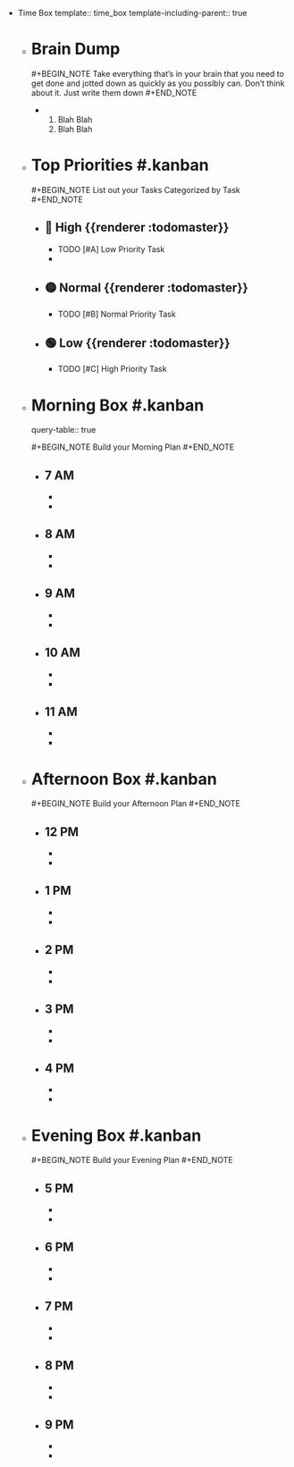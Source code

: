 - Time Box
  template:: time_box
  template-including-parent:: true
	- # Brain Dump
	  
	  #+BEGIN_NOTE
	  Take everything that’s in your brain that you need to get done and jotted down as quickly as you possibly can. Don’t think about it. Just write them down
	  #+END_NOTE
		- 1. Blah Blah
		  2. Blah Blah
	- # Top Priorities #.kanban
	  
	  #+BEGIN_NOTE
	  List out your Tasks Categorized by Task
	  #+END_NOTE
		- ##  🔴 High  {{renderer :todomaster}}
			- TODO [#A] Low Priority Task
			-
		- ## 🟡 Normal  {{renderer :todomaster}}
			- TODO [#B] Normal Priority Task
		- ## 🟢 Low  {{renderer :todomaster}}
			- TODO [#C] High Priority Task
	- # Morning Box #.kanban
	  query-table:: true
	  
	  #+BEGIN_NOTE
	  Build your Morning Plan
	  #+END_NOTE
		- ## 7 AM
			-
			-
		- ## 8 AM
			-
			-
		- ## 9 AM
			-
			-
		- ## 10 AM
			-
			-
		- ## 11 AM
			-
			-
	- # Afternoon Box #.kanban
	  #+BEGIN_NOTE
	  Build your Afternoon Plan
	  #+END_NOTE
		- ## 12 PM
			-
			-
		- ## 1 PM
			-
			-
		- ## 2 PM
			-
			-
		- ## 3 PM
			-
			-
		- ## 4 PM
			-
			-
	- # Evening Box #.kanban
	  #+BEGIN_NOTE
	  Build your Evening Plan
	  #+END_NOTE
		- ## 5 PM
			-
			-
		- ## 6 PM
			-
			-
		- ## 7 PM
			-
			-
		- ## 8 PM
			-
			-
		- ## 9 PM
			-
			-